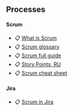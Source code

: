 ## Processes

#### Scrum
- 📋 [What is Scrum](https://www.scrum.org/resources/what-is-scrum)
- 📋 [Scrum glossary](https://www.scrum.org/resources/scrum-glossary)
- 📋 [Scrum full guide](https://scrumguides.org/scrum-guide.html)
- 📋 [Story Points, RU](https://habr.com/ru/post/489500/)
- 📋 [Scrum cheat sheet](https://www.protechtraining.com/pdf/ScrumCheatSheet.pdf)

#### Jira
- 📋 [Scrum in Jira](https://www.atlassian.com/agile/tutorials/how-to-do-scrum-with-jira-software)